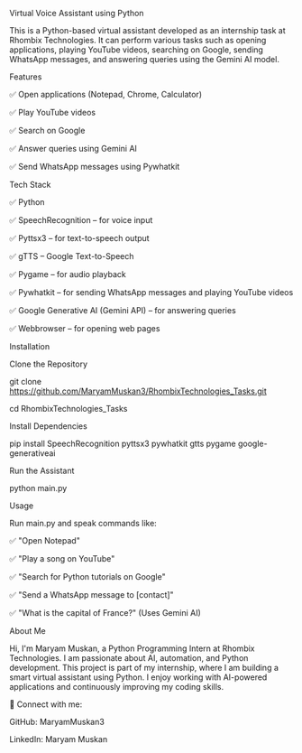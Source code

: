 Virtual Voice Assistant using Python

This is a Python-based virtual assistant developed as an internship task at Rhombix Technologies. It can perform various tasks such as opening applications, playing YouTube videos, searching on Google, sending WhatsApp messages, and answering queries using the Gemini AI model.

Features

✅ Open applications (Notepad, Chrome, Calculator)

✅ Play YouTube videos

✅ Search on Google

✅ Answer queries using Gemini AI

✅ Send WhatsApp messages using Pywhatkit


Tech Stack

✅ Python

✅ SpeechRecognition – for voice input

✅ Pyttsx3 – for text-to-speech output

✅ gTTS – Google Text-to-Speech

✅ Pygame – for audio playback

✅ Pywhatkit – for sending WhatsApp messages and playing YouTube videos

✅ Google Generative AI (Gemini API) – for answering queries

✅ Webbrowser – for opening web pages

Installation


Clone the Repository

git clone https://github.com/MaryamMuskan3/RhombixTechnologies_Tasks.git

cd RhombixTechnologies_Tasks

Install Dependencies

pip install SpeechRecognition pyttsx3 pywhatkit gtts pygame google-generativeai

Run the Assistant

python main.py

Usage

Run main.py and speak commands like:

✅ "Open Notepad"

✅ "Play a song on YouTube"

✅ "Search for Python tutorials on Google"

✅ "Send a WhatsApp message to [contact]"

✅ "What is the capital of France?" (Uses Gemini AI)


About Me

Hi, I'm Maryam Muskan, a Python Programming Intern at Rhombix Technologies. I am passionate about AI, automation, and Python development. This project is part of my internship, where I am building a smart virtual assistant using Python. I enjoy working with AI-powered applications and continuously improving my coding skills.

📌 Connect with me:

GitHub: MaryamMuskan3

LinkedIn: Maryam Muskan
